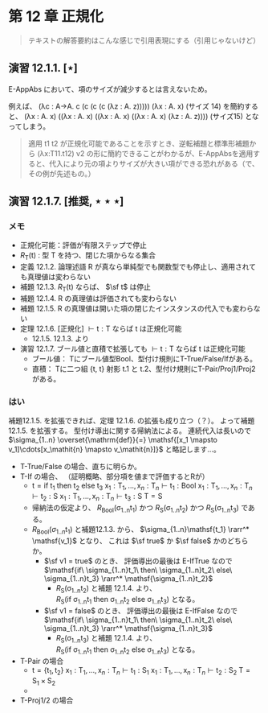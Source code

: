 # 第 12 章 正規化

> テキストの解答要約はこんな感じで引用表現にする（引用じゃないけど）

## 演習 12.1.1. [$\star$]

E-AppAbs において、項のサイズが減少するとは言えないため。

例えば、 (λc : A→A. c (c (c (c (λz : A. z))))) (λx : A. x) (サイズ 14) を簡約すると、
(λx : A. x) ((λx : A. x) ((λx : A. x) ((λx : A. x) (λz : A. z)))) (サイズ15) となってしまう。

> 適用 t1 t2 が正規化可能であることを示すとき、逆転補題と標準形補題から (λx:T11.t12) v2 の形に簡約できることがわかるが、E-AppAbsを適用すると、代入により元の項よりサイズが大きい項ができる恐れがある（で、その例が先述もの。）

## 演習 12.1.7. [推奨, $\star\star\star$]

### メモ

- 正規化可能：評価が有限ステップで停止
- $R_\mathsf{T}(\mathsf{t})$ : 型 $\mathsf{T}$ を持つ、閉じた項からなる集合
- 定義 12.1.2. 論理述語 R が真なら単純型でも関数型でも停止し、適用されても真理値は変わらない
- 補題 12.1.3. $R_\mathsf{T}(\mathsf{t})$ ならば、 $\sf t$ は停止
- 補題 12.1.4. R の真理値は評価されても変わらない
- 補題 12.1.5. R の真理値は開いた項の閉じたインスタンスの代入でも変わらない
- 定理 12.1.6. [正規化] $\vdash \mathsf{t:T}$ ならば $\mathsf{t}$ は正規化可能
  - 12.1.5. 12.1.3. より
- 演習 12.1.7. ブール値と直積で拡張しても $\vdash \mathsf{t:T}$ ならば $\mathsf{t}$ は正規化可能
  - ブール値： Tにブール値型Bool、型付け規則にT-True/False/Ifがある。
  - 直積： Tに二つ組 {t, t} 射影 t.1 と t.2、型付け規則にT-Pair/Proj1/Proj2がある。

### はい

補題12.1.5. を拡張できれば、定理 12.1.6. の拡張も成り立つ（？）。 よって補題12.1.5. を拡張する。
型付け導出に関する帰納法による。
連続代入は長いので $\sigma_{1..n} \overset{\mathrm{def}}{=} \mathsf{[x_1 \mapsto v_1]\cdots[x_\mathit{n} \mapsto v_\mathit{n}]}$ と略記します…。

- T-True/False の場合、直ちに明らか。
- T-If の場合、 （証明概略、部分項を値まで評価するとRが）
  - $\mathsf{t = if\ t_1\ then\ t_2\ else\ t_3}$ 
    $\mathsf{x_1:T_1,\dots,x_\mathit{n}:T_\mathit{n} \vdash t_1:Bool}$ 
    $\mathsf{x_1:T_1,\dots,x_\mathit{n}:T_\mathit{n} \vdash t_2:S}$ 
    $\mathsf{x_1:T_1,\dots,x_\mathit{n}:T_\mathit{n} \vdash t_3:S}$ 
    $\mathsf{T = S}$ 
  - 帰納法の仮定より、 $R_\mathsf{Bool}(\mathsf{\sigma_{1..n}t_1})$ かつ $R_\mathsf{S}(\mathsf{\sigma_{1..n}t_2})$ かつ $R_\mathsf{S}(\mathsf{\sigma_{1..n}t_3})$ である。
  - $R_\mathsf{Bool}(\sigma_{1..n}\mathsf{t_1})$ と補題12.1.3. から、  $\sigma_{1..n}\mathsf{t_1} \rarr^* \mathsf{v_1}$ となり、 これは $\sf true$ か $\sf false$ かのどちらか。 
    -   $\sf v1 = true$ のとき、 評価導出の最後は E-IfTrue なので $\mathsf{if\ \sigma_{1..n}t_1\ then\ \sigma_{1..n}t_2\ else\ \sigma_{1..n}t_3} \rarr^* \mathsf{\sigma_{1..n}t_2}$ 
         -   $R_\mathsf{S}(\mathsf{\sigma_{1..n}t_2})$ と補題 12.1.4. より、 $R_\mathsf{S}(\mathsf{if\ \sigma_{1..n}t_1\ then\ \sigma_{1..n}t_2\ else\ \sigma_{1..n}t_3})$ となる。
    -   $\sf v1 = false$ のとき、 評価導出の最後は E-IfFalse なので $\mathsf{if\ \sigma_{1..n}t_1\ then\ \sigma_{1..n}t_2\ else\ \sigma_{1..n}t_3} \rarr^* \mathsf{\sigma_{1..n}t_3}$ 
         -   $R_\mathsf{S}(\mathsf{\sigma_{1..n}t_3})$ と補題 12.1.4. より、 $R_\mathsf{S}(\mathsf{if\ \sigma_{1..n}t_1\ then\ \sigma_{1..n}t_2\ else\ \sigma_{1..n}t_3})$ となる。
- T-Pair の場合
  - $\mathsf{t = \{t_1,t_2\}}$ 
    $\mathsf{x_1:T_1,\dots,x_\mathit{n}:T_\mathit{n} \vdash t_1:S_1}$ 
    $\mathsf{x_1:T_1,\dots,x_\mathit{n}:T_\mathit{n} \vdash t_2:S_2}$ 
    $\mathsf{T = S_1 \times S_2}$ 
  - 
- T-Proj1/2 の場合
